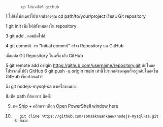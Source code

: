            up โปรเจกไปที่ github
1 ไปยังโฟลเดอร์โปรเจกต์ของคุณ
 cd path/to/your/project
เริ่มต้น Git repository

1 git init
เพิ่มไฟล์ทั้งหมดลงใน repository

3 git add .
คอมมิตไฟล์

4 git commit -m "Initial commit"
สร้าง Repository บน GitHub

เชื่อมต่อ Git Repository ในเครื่องกับ GitHub

5 git remote add origin https://github.com/username/repository.git
อัปโหลดโปรเจกต์ไปยัง GitHub
6 git push -u origin main
เท่านี้โปรเจกต์ของคุณก็จะถูกอัปโหลดขึ้น GitHub เรียบร้อยแล้ว!

 ดึง git nodejs-mysql-sa ลงเครื่องตนเอง

8.เปิด path ที่ต้องการ ติดตั้ง 

9. กด Ship + คลิกขวา เลือก Open PowerShell window here 

10. 
           git cline https://github.com/somsaknuankaew/nodejs-mysql-sa.git -b main 
